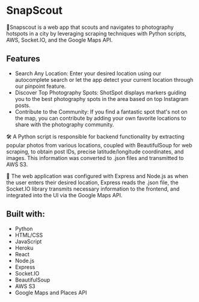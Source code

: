 #  SnapScout

📍Snapscout is a web app that scouts and navigates to photography hotspots in a city by leveraging scraping techniques with Python scripts, AWS, Socket.IO, and the Google Maps API.

## Features 

- Search Any Location: Enter your desired location using our autocomplete search or let the app detect your current location through our pinpoint feature.
- Discover Top Photography Spots: ShotSpot displays markers guiding you to the best photography spots in the area based on top Instagram posts.
- Contribute to the Community: If you find a fantastic spot that's not on the map, you can contribute by adding your own favorite locations to share with the photography community.

🛠️ A Python script is responsible for backend functionality by extracting popular photos from various locations, coupled with BeautifulSoup for web scraping, to obtain post IDs, precise latitude/longitude coordinates, and images. This information was converted to .json files and transmitted to AWS S3. 

🎨 The web application was configured with Express and Node.js as when the user enters their desired location, Express reads the .json file, the Socket.IO library transmits necessary information to the frontend, and integrated into the UI via the Google Maps API.

## Built with: 
* Python 
* HTML/CSS
* JavaScript
* Heroku
* React
* Node.js
* Express
* Socket.IO
* BeautifulSoup
* AWS S3
* Google Maps and Places API

